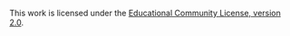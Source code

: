 This work is licensed under the [Educational Community License, version 2.0](http://opensource.org/licenses/ecl2.php).
